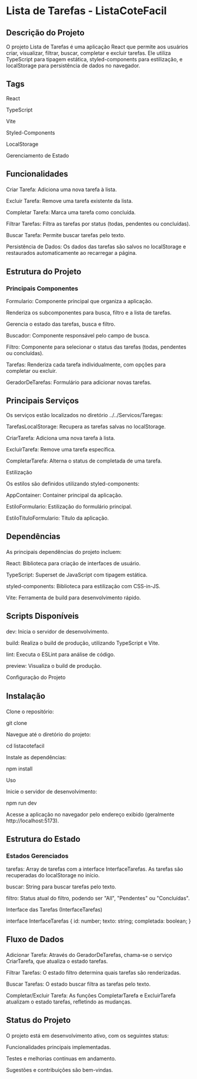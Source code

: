 <h1>Lista de Tarefas - ListaCoteFacil</h1>

<h2> Descrição do Projeto </h2>

O projeto Lista de Tarefas é uma aplicação React que permite aos usuários criar, visualizar, filtrar, buscar, completar e excluir tarefas. Ele utiliza TypeScript para tipagem estática, styled-components para estilização, e localStorage para persistência de dados no navegador.

<h2> 
Tags
</h2> 

React

TypeScript

Vite

Styled-Components

LocalStorage

Gerenciamento de Estado

<h2>
  
Funcionalidades
</h2>


Criar Tarefa: Adiciona uma nova tarefa à lista.

Excluir Tarefa: Remove uma tarefa existente da lista.

Completar Tarefa: Marca uma tarefa como concluída.

Filtrar Tarefas: Filtra as tarefas por status (todas, pendentes ou concluídas).

Buscar Tarefa: Permite buscar tarefas pelo texto.

Persistência de Dados: Os dados das tarefas são salvos no localStorage e restaurados automaticamente ao recarregar a página.


<h2>
  
Estrutura do Projeto
</h2>


<h3>
  
Principais Componentes
</h3>

Formulario: Componente principal que organiza a aplicação.

Renderiza os subcomponentes para busca, filtro e a lista de tarefas.

Gerencia o estado das tarefas, busca e filtro.

Buscador: Componente responsável pelo campo de busca.

Filtro: Componente para selecionar o status das tarefas (todas, pendentes ou concluídas).

Tarefas: Renderiza cada tarefa individualmente, com opções para completar ou excluir.

GeradorDeTarefas: Formulário para adicionar novas tarefas.


<h2>
Principais Serviços
  
</h2>


Os serviços estão localizados no diretório ../../Servicos/Taregas:

TarefasLocalStorage: Recupera as tarefas salvas no localStorage.

CriarTarefa: Adiciona uma nova tarefa à lista.

ExcluirTarefa: Remove uma tarefa específica.

CompletarTarefa: Alterna o status de completada de uma tarefa.

Estilização

Os estilos são definidos utilizando styled-components:

AppContainer: Container principal da aplicação.

EstiloFormulario: Estilização do formulário principal.

EstiloTituloFormulario: Título da aplicação.


<h2>
  
Dependências
</h2>

As principais dependências do projeto incluem:

React: Biblioteca para criação de interfaces de usuário.

TypeScript: Superset de JavaScript com tipagem estática.

styled-components: Biblioteca para estilização com CSS-in-JS.

Vite: Ferramenta de build para desenvolvimento rápido.


<h2>
  
Scripts Disponíveis
</h2>

dev: Inicia o servidor de desenvolvimento.

build: Realiza o build de produção, utilizando TypeScript e Vite.

lint: Executa o ESLint para análise de código.

preview: Visualiza o build de produção.

Configuração do Projeto


<h2>
  
Instalação
</h2>

Clone o repositório:

git clone <url-do-repositorio>

Navegue até o diretório do projeto:

cd listacotefacil

Instale as dependências:

npm install

Uso

Inicie o servidor de desenvolvimento:

npm run dev

Acesse a aplicação no navegador pelo endereço exibido (geralmente http://localhost:5173).


<h2>
  
Estrutura do Estado
</h2>

<h3>
Estados Gerenciados
  
</h3>

tarefas: Array de tarefas com a interface InterfaceTarefas. As tarefas são recuperadas do localStorage no início.

buscar: String para buscar tarefas pelo texto.

filtro: Status atual do filtro, podendo ser "All", "Pendentes" ou "Concluídas".

Interface das Tarefas (InterfaceTarefas)

interface InterfaceTarefas {
  id: number;
  texto: string;
  completada: boolean;
}


<h2>
  
Fluxo de Dados
</h2>

Adicionar Tarefa: Através do GeradorDeTarefas, chama-se o serviço CriarTarefa, que atualiza o estado tarefas.

Filtrar Tarefas: O estado filtro determina quais tarefas são renderizadas.

Buscar Tarefas: O estado buscar filtra as tarefas pelo texto.

Completar/Excluir Tarefa: As funções CompletarTarefa e ExcluirTarefa atualizam o estado tarefas, refletindo as mudanças.

<h2>
  
Status do Projeto
</h2>

O projeto está em desenvolvimento ativo, com os seguintes status:

Funcionalidades principais implementadas.

Testes e melhorias contínuas em andamento.

Sugestões e contribuições são bem-vindas.
